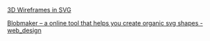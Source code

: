 [3D Wireframes in SVG](https://prideout.net/blog/svg_wireframes/)

[Blobmaker – a online tool that helps you create organic svg shapes - web_design](https://www.reddit.com/r/web_design/comments/abtktb/blobmaker_a_online_tool_that_helps_you_create/)

